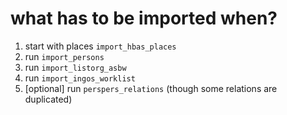 # what has to be imported when?

1. start with places `import_hbas_places`
2. run `import_persons`
3. run `import_listorg_asbw`
4. run `import_ingos_worklist`
5. [optional] run `perspers_relations` (though some relations are duplicated)
